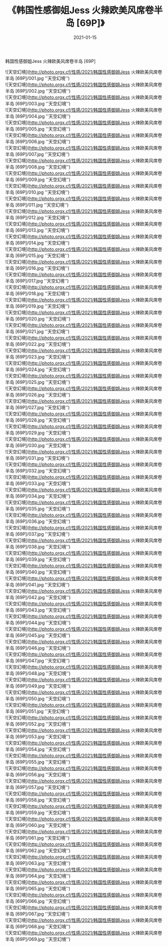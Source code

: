 ﻿---
layout: post
title:  《韩国性感御姐Jess 火辣欧美风席卷半岛 [69P]》
date:   2021-01-15
img: http://photo.orgx.cf/性感/2021/韩国性感御姐Jess 火辣欧美风席卷半岛 [69P]/000.jpg
tags: [美女, 性感, 泳衣]
---

韩国性感御姐Jess 火辣欧美风席卷半岛 [69P]



![天空幻境](http://photo.orgx.cf/性感/2021/韩国性感御姐Jess 火辣欧美风席卷半岛 [69P]/001.jpg ''天空幻境'') <br>
![天空幻境](http://photo.orgx.cf/性感/2021/韩国性感御姐Jess 火辣欧美风席卷半岛 [69P]/002.jpg ''天空幻境'') <br>
![天空幻境](http://photo.orgx.cf/性感/2021/韩国性感御姐Jess 火辣欧美风席卷半岛 [69P]/003.jpg ''天空幻境'') <br>
![天空幻境](http://photo.orgx.cf/性感/2021/韩国性感御姐Jess 火辣欧美风席卷半岛 [69P]/004.jpg ''天空幻境'') <br>
![天空幻境](http://photo.orgx.cf/性感/2021/韩国性感御姐Jess 火辣欧美风席卷半岛 [69P]/005.jpg ''天空幻境'') <br>
![天空幻境](http://photo.orgx.cf/性感/2021/韩国性感御姐Jess 火辣欧美风席卷半岛 [69P]/006.jpg ''天空幻境'') <br>
![天空幻境](http://photo.orgx.cf/性感/2021/韩国性感御姐Jess 火辣欧美风席卷半岛 [69P]/007.jpg ''天空幻境'') <br>
![天空幻境](http://photo.orgx.cf/性感/2021/韩国性感御姐Jess 火辣欧美风席卷半岛 [69P]/008.jpg ''天空幻境'') <br>
![天空幻境](http://photo.orgx.cf/性感/2021/韩国性感御姐Jess 火辣欧美风席卷半岛 [69P]/009.jpg ''天空幻境'') <br>
![天空幻境](http://photo.orgx.cf/性感/2021/韩国性感御姐Jess 火辣欧美风席卷半岛 [69P]/010.jpg ''天空幻境'') <br>
![天空幻境](http://photo.orgx.cf/性感/2021/韩国性感御姐Jess 火辣欧美风席卷半岛 [69P]/011.jpg ''天空幻境'') <br>
![天空幻境](http://photo.orgx.cf/性感/2021/韩国性感御姐Jess 火辣欧美风席卷半岛 [69P]/012.jpg ''天空幻境'') <br>
![天空幻境](http://photo.orgx.cf/性感/2021/韩国性感御姐Jess 火辣欧美风席卷半岛 [69P]/013.jpg ''天空幻境'') <br>
![天空幻境](http://photo.orgx.cf/性感/2021/韩国性感御姐Jess 火辣欧美风席卷半岛 [69P]/014.jpg ''天空幻境'') <br>
![天空幻境](http://photo.orgx.cf/性感/2021/韩国性感御姐Jess 火辣欧美风席卷半岛 [69P]/015.jpg ''天空幻境'') <br>
![天空幻境](http://photo.orgx.cf/性感/2021/韩国性感御姐Jess 火辣欧美风席卷半岛 [69P]/016.jpg ''天空幻境'') <br>
![天空幻境](http://photo.orgx.cf/性感/2021/韩国性感御姐Jess 火辣欧美风席卷半岛 [69P]/017.jpg ''天空幻境'') <br>
![天空幻境](http://photo.orgx.cf/性感/2021/韩国性感御姐Jess 火辣欧美风席卷半岛 [69P]/018.jpg ''天空幻境'') <br>
![天空幻境](http://photo.orgx.cf/性感/2021/韩国性感御姐Jess 火辣欧美风席卷半岛 [69P]/019.jpg ''天空幻境'') <br>
![天空幻境](http://photo.orgx.cf/性感/2021/韩国性感御姐Jess 火辣欧美风席卷半岛 [69P]/020.jpg ''天空幻境'') <br>
![天空幻境](http://photo.orgx.cf/性感/2021/韩国性感御姐Jess 火辣欧美风席卷半岛 [69P]/021.jpg ''天空幻境'') <br>
![天空幻境](http://photo.orgx.cf/性感/2021/韩国性感御姐Jess 火辣欧美风席卷半岛 [69P]/022.jpg ''天空幻境'') <br>
![天空幻境](http://photo.orgx.cf/性感/2021/韩国性感御姐Jess 火辣欧美风席卷半岛 [69P]/023.jpg ''天空幻境'') <br>
![天空幻境](http://photo.orgx.cf/性感/2021/韩国性感御姐Jess 火辣欧美风席卷半岛 [69P]/024.jpg ''天空幻境'') <br>
![天空幻境](http://photo.orgx.cf/性感/2021/韩国性感御姐Jess 火辣欧美风席卷半岛 [69P]/025.jpg ''天空幻境'') <br>
![天空幻境](http://photo.orgx.cf/性感/2021/韩国性感御姐Jess 火辣欧美风席卷半岛 [69P]/026.jpg ''天空幻境'') <br>
![天空幻境](http://photo.orgx.cf/性感/2021/韩国性感御姐Jess 火辣欧美风席卷半岛 [69P]/027.jpg ''天空幻境'') <br>
![天空幻境](http://photo.orgx.cf/性感/2021/韩国性感御姐Jess 火辣欧美风席卷半岛 [69P]/028.jpg ''天空幻境'') <br>
![天空幻境](http://photo.orgx.cf/性感/2021/韩国性感御姐Jess 火辣欧美风席卷半岛 [69P]/029.jpg ''天空幻境'') <br>
![天空幻境](http://photo.orgx.cf/性感/2021/韩国性感御姐Jess 火辣欧美风席卷半岛 [69P]/030.jpg ''天空幻境'') <br>
![天空幻境](http://photo.orgx.cf/性感/2021/韩国性感御姐Jess 火辣欧美风席卷半岛 [69P]/031.jpg ''天空幻境'') <br>
![天空幻境](http://photo.orgx.cf/性感/2021/韩国性感御姐Jess 火辣欧美风席卷半岛 [69P]/032.jpg ''天空幻境'') <br>
![天空幻境](http://photo.orgx.cf/性感/2021/韩国性感御姐Jess 火辣欧美风席卷半岛 [69P]/033.jpg ''天空幻境'') <br>
![天空幻境](http://photo.orgx.cf/性感/2021/韩国性感御姐Jess 火辣欧美风席卷半岛 [69P]/034.jpg ''天空幻境'') <br>
![天空幻境](http://photo.orgx.cf/性感/2021/韩国性感御姐Jess 火辣欧美风席卷半岛 [69P]/035.jpg ''天空幻境'') <br>
![天空幻境](http://photo.orgx.cf/性感/2021/韩国性感御姐Jess 火辣欧美风席卷半岛 [69P]/036.jpg ''天空幻境'') <br>
![天空幻境](http://photo.orgx.cf/性感/2021/韩国性感御姐Jess 火辣欧美风席卷半岛 [69P]/037.jpg ''天空幻境'') <br>
![天空幻境](http://photo.orgx.cf/性感/2021/韩国性感御姐Jess 火辣欧美风席卷半岛 [69P]/038.jpg ''天空幻境'') <br>
![天空幻境](http://photo.orgx.cf/性感/2021/韩国性感御姐Jess 火辣欧美风席卷半岛 [69P]/039.jpg ''天空幻境'') <br>
![天空幻境](http://photo.orgx.cf/性感/2021/韩国性感御姐Jess 火辣欧美风席卷半岛 [69P]/040.jpg ''天空幻境'') <br>
![天空幻境](http://photo.orgx.cf/性感/2021/韩国性感御姐Jess 火辣欧美风席卷半岛 [69P]/041.jpg ''天空幻境'') <br>
![天空幻境](http://photo.orgx.cf/性感/2021/韩国性感御姐Jess 火辣欧美风席卷半岛 [69P]/042.jpg ''天空幻境'') <br>
![天空幻境](http://photo.orgx.cf/性感/2021/韩国性感御姐Jess 火辣欧美风席卷半岛 [69P]/043.jpg ''天空幻境'') <br>
![天空幻境](http://photo.orgx.cf/性感/2021/韩国性感御姐Jess 火辣欧美风席卷半岛 [69P]/044.jpg ''天空幻境'') <br>
![天空幻境](http://photo.orgx.cf/性感/2021/韩国性感御姐Jess 火辣欧美风席卷半岛 [69P]/045.jpg ''天空幻境'') <br>
![天空幻境](http://photo.orgx.cf/性感/2021/韩国性感御姐Jess 火辣欧美风席卷半岛 [69P]/046.jpg ''天空幻境'') <br>
![天空幻境](http://photo.orgx.cf/性感/2021/韩国性感御姐Jess 火辣欧美风席卷半岛 [69P]/047.jpg ''天空幻境'') <br>
![天空幻境](http://photo.orgx.cf/性感/2021/韩国性感御姐Jess 火辣欧美风席卷半岛 [69P]/048.jpg ''天空幻境'') <br>
![天空幻境](http://photo.orgx.cf/性感/2021/韩国性感御姐Jess 火辣欧美风席卷半岛 [69P]/049.jpg ''天空幻境'') <br>
![天空幻境](http://photo.orgx.cf/性感/2021/韩国性感御姐Jess 火辣欧美风席卷半岛 [69P]/050.jpg ''天空幻境'') <br>
![天空幻境](http://photo.orgx.cf/性感/2021/韩国性感御姐Jess 火辣欧美风席卷半岛 [69P]/051.jpg ''天空幻境'') <br>
![天空幻境](http://photo.orgx.cf/性感/2021/韩国性感御姐Jess 火辣欧美风席卷半岛 [69P]/052.jpg ''天空幻境'') <br>
![天空幻境](http://photo.orgx.cf/性感/2021/韩国性感御姐Jess 火辣欧美风席卷半岛 [69P]/053.jpg ''天空幻境'') <br>
![天空幻境](http://photo.orgx.cf/性感/2021/韩国性感御姐Jess 火辣欧美风席卷半岛 [69P]/054.jpg ''天空幻境'') <br>
![天空幻境](http://photo.orgx.cf/性感/2021/韩国性感御姐Jess 火辣欧美风席卷半岛 [69P]/055.jpg ''天空幻境'') <br>
![天空幻境](http://photo.orgx.cf/性感/2021/韩国性感御姐Jess 火辣欧美风席卷半岛 [69P]/056.jpg ''天空幻境'') <br>
![天空幻境](http://photo.orgx.cf/性感/2021/韩国性感御姐Jess 火辣欧美风席卷半岛 [69P]/057.jpg ''天空幻境'') <br>
![天空幻境](http://photo.orgx.cf/性感/2021/韩国性感御姐Jess 火辣欧美风席卷半岛 [69P]/058.jpg ''天空幻境'') <br>
![天空幻境](http://photo.orgx.cf/性感/2021/韩国性感御姐Jess 火辣欧美风席卷半岛 [69P]/059.jpg ''天空幻境'') <br>
![天空幻境](http://photo.orgx.cf/性感/2021/韩国性感御姐Jess 火辣欧美风席卷半岛 [69P]/060.jpg ''天空幻境'') <br>
![天空幻境](http://photo.orgx.cf/性感/2021/韩国性感御姐Jess 火辣欧美风席卷半岛 [69P]/061.jpg ''天空幻境'') <br>
![天空幻境](http://photo.orgx.cf/性感/2021/韩国性感御姐Jess 火辣欧美风席卷半岛 [69P]/062.jpg ''天空幻境'') <br>
![天空幻境](http://photo.orgx.cf/性感/2021/韩国性感御姐Jess 火辣欧美风席卷半岛 [69P]/063.jpg ''天空幻境'') <br>
![天空幻境](http://photo.orgx.cf/性感/2021/韩国性感御姐Jess 火辣欧美风席卷半岛 [69P]/064.jpg ''天空幻境'') <br>
![天空幻境](http://photo.orgx.cf/性感/2021/韩国性感御姐Jess 火辣欧美风席卷半岛 [69P]/065.jpg ''天空幻境'') <br>
![天空幻境](http://photo.orgx.cf/性感/2021/韩国性感御姐Jess 火辣欧美风席卷半岛 [69P]/066.jpg ''天空幻境'') <br>
![天空幻境](http://photo.orgx.cf/性感/2021/韩国性感御姐Jess 火辣欧美风席卷半岛 [69P]/067.jpg ''天空幻境'') <br>
![天空幻境](http://photo.orgx.cf/性感/2021/韩国性感御姐Jess 火辣欧美风席卷半岛 [69P]/068.jpg ''天空幻境'') <br>
![天空幻境](http://photo.orgx.cf/性感/2021/韩国性感御姐Jess 火辣欧美风席卷半岛 [69P]/069.jpg ''天空幻境'') <br>